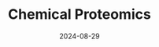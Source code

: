 ---
title: "Chemical Proteomics"
collection: publications
permalink: \_Resources\Proteomics.md
excerpt: 'In situ photolabeling and TMT-based proteomic analysis of Probe Targets'
date: 2024-08-29
#venue: 'Preprint'
#slidesurl: #'http://academicpages.github.io/files/slides1.pdf'
paperurl: 'https://hanigan-lab.org/Protocols/Proteomics/Chemical_Proteomic_Protocols.docx'
---